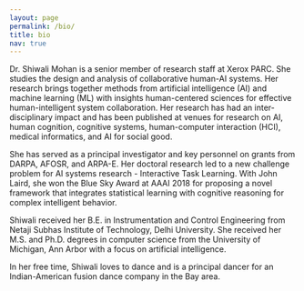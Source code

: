 ```yaml
---
layout: page
permalink: /bio/
title: bio
nav: true
---
```

Dr. Shiwali Mohan is a senior member of research staff at Xerox PARC. She studies the design and analysis of collaborative human-AI systems. Her research brings together methods from artificial intelligence (AI) and machine learning (ML) with insights human-centered sciences for effective human-intelligent system collaboration. Her research has had an inter-disciplinary impact and has been published at venues for research on AI, human cognition, cognitive systems, human-computer interaction (HCI), medical informatics, and AI for social good.

She has served as a principal investigator and key personnel on grants from DARPA, AFOSR, and ARPA-E. Her doctoral research led to a new challenge problem for AI systems research - Interactive Task Learning. With John Laird, she won the Blue Sky Award at AAAI 2018 for proposing a novel framework that integrates statistical learning with cognitive reasoning for complex intelligent behavior.

Shiwali received her B.E. in Instrumentation and Control Engineering from Netaji Subhas Institute of Technology, Delhi University. She received her M.S. and Ph.D. degrees in computer science from the University of Michigan, Ann Arbor with a focus on artificial intelligence.

In her free time, Shiwali loves to dance and is a principal dancer for an Indian-American fusion dance company in the Bay area.
